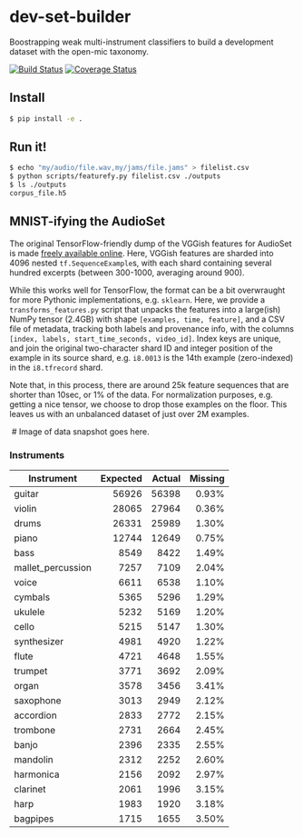 # dev-set-builder
Boostrapping weak multi-instrument classifiers to build a development dataset with the open-mic taxonomy.

[![Build Status](https://travis-ci.org/cosmir/dev-set-builder.svg?branch=master)](https://travis-ci.org/cosmir/dev-set-builder)
[![Coverage Status](https://coveralls.io/repos/github/cosmir/dev-set-builder/badge.svg?branch=master)](https://coveralls.io/github/cosmir/dev-set-builder?branch=master)

## Install

```bash
$ pip install -e .
```

## Run it!

```bash
$ echo "my/audio/file.wav,my/jams/file.jams" > filelist.csv
$ python scripts/featurefy.py filelist.csv ./outputs
$ ls ./outputs
corpus_file.h5
```

## MNIST-ifying the AudioSet

The original TensorFlow-friendly dump of the VGGish features for AudioSet is made [freely available online](https://research.google.com/audioset/download.html). Here, VGGish features are sharded into 4096 nested `tf.SequenceExample`s, with each shard containing several hundred excerpts (between 300-1000, averaging around 900).

While this works well for TensorFlow, the format can be a bit overwraught for more Pythonic implementations, e.g. `sklearn`. Here, we provide a `transforms_features.py` script that unpacks the features into a large(ish) NumPy tensor (2.4GB) with shape `[examples, time, feature]`, and a CSV file of metadata, tracking both labels and provenance info, with the columns `[index, labels, start_time_seconds, video_id]`. Index keys are unique, and join the original two-character shard ID and integer position of the example in its source shard, e.g. `i8.0013` is the 14th example (zero-indexed) in the `i8.tfrecord` shard.

Note that, in this process, there are around 25k feature sequences that are shorter than 10sec, or 1% of the data. For normalization purposes, e.g. getting a nice tensor, we choose to drop those examples on the floor. This leaves us with an unbalanced dataset of just over 2M examples.

![]()  # Image of data snapshot goes here.

### Instruments

| Instrument           | Expected | Actual   | Missing |
| -------------------- | --------:| --------:| -------:|
| guitar               |    56926 |    56398 |   0.93% |
| violin               |    28065 |    27964 |   0.36% |
| drums                |    26331 |    25989 |   1.30% |
| piano                |    12744 |    12649 |   0.75% |
| bass                 |     8549 |     8422 |   1.49% |
| mallet_percussion    |     7257 |     7109 |   2.04% |
| voice                |     6611 |     6538 |   1.10% |
| cymbals              |     5365 |     5296 |   1.29% |
| ukulele              |     5232 |     5169 |   1.20% |
| cello                |     5215 |     5147 |   1.30% |
| synthesizer          |     4981 |     4920 |   1.22% |
| flute                |     4721 |     4648 |   1.55% |
| trumpet              |     3771 |     3692 |   2.09% |
| organ                |     3578 |     3456 |   3.41% |
| saxophone            |     3013 |     2949 |   2.12% |
| accordion            |     2833 |     2772 |   2.15% |
| trombone             |     2731 |     2664 |   2.45% |
| banjo                |     2396 |     2335 |   2.55% |
| mandolin             |     2312 |     2252 |   2.60% |
| harmonica            |     2156 |     2092 |   2.97% |
| clarinet             |     2061 |     1996 |   3.15% |
| harp                 |     1983 |     1920 |   3.18% |
| bagpipes             |     1715 |     1655 |   3.50% |
